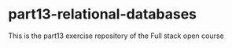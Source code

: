 # part13-relational-databases

This is the part13 exercise repository of the Full stack open course
